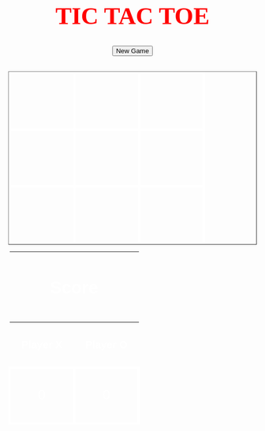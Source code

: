 <html>
<head>
 <title>Tic Tac Toe</title>
 <meta charset="utf-8">
 <meta http-equiv="X-UA-Compatible" content="IE=edge">
 <meta name="viewport" content="width=device-width, initial-scale=1">
 <link href="scripts/bootstrap/css/bootstrap.min.css" rel="stylesheet" />
 <link href="scripts/toastr.css" rel="stylesheet" />
 <link href="scripts/bootstrap/css/datepicker.css" rel="stylesheet" />
 
</head>
<style>
body{
background-image: url("bg.jpg");
}
table tr td{
	height: 100px;
	width:100px;
	text-align:center;
	font-size:26px;
    border:5px solid white;
    background-image: url("bg.png");
.score{
	font-size:32px;
	
}
</style>
<body>

<h1 style="font-family:AR HERMANN;color:red;font-size:350%;text-align:center"> TIC TAC TOE </h1>

<div style="text-align:center;">
<input type="button" value="New Game" id="btn" onClick = "New()" />
</div>
<br>
<table id="tbl1" border="1" cellpadding="50" align="center" >
	<tr>
    	<td id="c1" class="c"></td>
        <td id="c2" class="c"></td>
        <td id="c3" class="c"></td>
    </tr>
    <tr>
    	<td id="c4" class="c"></td>
        <td id="c5" class="c"></td>
        <td id="c6" class="c"></td>
    </tr>
    <tr>
    	<td id="c7" class="c"></td>
        <td id="c8" class="c"></td>
        <td id="c9" class="c"></td>
    </tr>
</table>
<table id="tbl2" align="center">
	<tr>
    	<th colspan="2"><h4 style="font-family:Arial;color:white;font-size:250%;text-align:center">Score</h4></th>
    </tr>
    <tr>
    	<th><h4 style="font-family:Arial;color:white;font-size:150%;text-align:center">Player X </h4></th>
        <th><h4 style="font-family:Arial;color:white;font-size:150%;text-align:center">Player O</h4></th>
    </tr>
    <tr>
    	<td class="score" id="p1score" style="color:white;">0</td>
        <td class="score" id="p2score" style="color:white;">0</td>
    </tr>
</table>
</body>

 <script src="scripts/jquery.min.js"></script>
 <script src="scripts/bootstrap/js/bootstrap.min.js"></script>
 <script src="jquery-1.4.2.min.js"></script>
 <script>
 $(document).ready(function(){

	var p1 = 0;
	var p2 = 0;
	
	function Winner(){
	

		if(p1==6){

			alert("Congratulations Player X!");
			$(".c").html("");
			x=0;
			p1=0;
			p2=0;
			$("#p1score").html(p1);
			$("#p2score").html(p2);
			counter=0;
			
		}
		if(p2==6){
				alert("Congratulations Player O!");
			$(".c").html("");
			x=0;
			p1=0;
			p2=0;
			$("#p1score").html(p1);
			$("#p2score").html(p2);
			counter=0;
		}
	}

	function checkifWon(a){
		var w = false;

		if ($("#c1").html()==a && $("#c2").html()==a && $("#c3").html()==a){
			w = true;
		}
		if ($("#c4").html()==a && $("#c5").html()==a && $("#c6").html()==a){
			w = true;
		}
		if ($("#c7").html()==a && $("#c8").html()==a && $("#c9").html()==a){
			w = true;
		}
		if ($("#c1").html()==a && $("#c4").html()==a && $("#c7").html()==a){
			w = true;
		}
		if ($("#c2").html()==a && $("#c5").html()==a && $("#c8").html()==a){
			w = true;
		}
		if ($("#c3").html()==a && $("#c6").html()==a && $("#c9").html()==a){
			w = true;
		}
		if ($("#c1").html()==a && $("#c5").html()==a && $("#c9").html()==a){
			w = true;
		}
		if ($("#c3").html()==a && $("#c5").html()==a && $("#c7").html()==a){
			w = true;
		}

		if(counter==9){
				$(".c").html("");
				x=0;
				counter=0;
		}

		if (w){
			
			if (checker=="x"){
				alert("Player X Wins!");
				p1 = p1 + 1;
				$("#p1score").html(p1);
				$(".c").html("");
				x=0;
				counter=0;
				Winner();
				
			}else {
				alert("Player O Wins!");
				p2 = p2 + 1;
				$("#p2score").html(p2);
				$(".c").html("");
				x=0;
				counter=0;
				Winner();
			}
			
			
		}
	}

	
	var x = 0;
	var checker;
	var counter=0;
	$(".c").click(function(){
		if ($(this).html()=="") {
			if (x % 2 ==0){
				$(this).html("<img src='x.png' width='50'height='50'/>");
				checker = "x";
				counter++;
			} else {
				$(this).html("<img src='o.png' width='50'height='50'/>");
				checker = "o";
				counter++;
			}
		}
		x = x+1;
		checkifWon($(this).html());
	});
	
	$("#btn").click(function(){
		$(".c").html("");
		x=0;
		p1=0;
		p2=0;
		counter=0;
		$("#p1score").html(p1);
		$("#p2score").html(p2);
		
	});

function New() {
	window.open("tic tac toe.html" , "_self").close
}
	
});
 </script>
</body>
</html>
